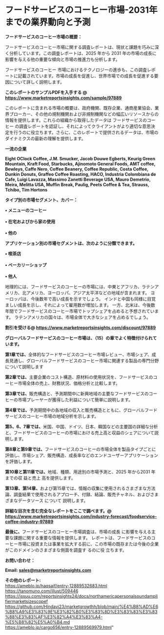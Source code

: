 # フードサービスのコーヒー市場-2031年までの業界動向と予測

<strong><b>フードサービスのコーヒー市場の概要：</b></strong>

フードサービスのコーヒー市場に関する調査レポートは、現状と課題を巧みに深く分析しています。この調査レポートは、2025 年から 2031 年の市場の成長に影響を与える他の重要な傾向と市場の推進力も分析します。

フードサービスのコーヒー 市場におけるテクノロジーの進歩も、この調査レポートに記載されています。市場の成長を促進し、世界市場での成長を促進する要因について詳しく説明します。

<strong>このレポートのサンプルPDFを入手する @ <a href=https://www.marketreportsinsights.com/sample/97889>https://www.marketreportsinsights.com/sample/97889</a></strong>

このレポートに含まれる市場の概要は、政府機関、既存企業、通商産業協会、業界ブローカー、その他の規制機関および非規制機関などの幅広いリソースからの情報を提供します。これらの組織から取得したデータは フードサービスのコーヒー の調査レポートを認証し、それによってクライアントがより適切な意思決定を行うのに役立ちます。さらに、このレポートで提供されるデータは、市場のダイナミクスの最新の理解を提供します。

<strong>一流の企業</strong>

<strong><b>Eight OClock Coffee, J.M. Smucker, Jacob Douwe Egberts, Keurig Green Mountain, Kraft Food, Starbucks, Ajinomoto General Foods, AMT coffee, Bewleys, Caffe Nero, Coffee Beanery, Coffee Republic, Costa Coffee, Dunkin Donuts, Graffeo Coffee Roasting, HACO, Industria Colombiana de Cafe, Luigi Lavazza, Massimo Zanetti Beverage USA, Mauro Demetrio, Meira, Melitta USA, Muffin Break, Paulig, Peets Coffee & Tea, Strauss, Tchibo, Tim Hortons</b></strong>

<strong><b>タイプ別の市場セグメント、カバー：</b></strong>

<strong>• メニューのコーヒー<br><br>• 在宅およびから家の使用<br><br>• 他の</strong>

<strong><b>アプリケーション別の市場セグメントは、次のように分類できます。</b></strong>

<strong>• 喫茶店<br><br>• ベーカリーショップ<br><br>• 他人</strong>

 地理的には、フードサービスのコーヒーの市場には、中東とアフリカ、ラテンアメリカ、北アメリカ、ヨーロッパ、アジア太平洋などの地域が含まれます。 ヨーロッパは、今後数年で高い成長を示すでしょう。 インドと中国も同様に目覚ましい成長を示し、それによって雇用数が増加します。 一方、北米は、今後数年間でフードサービスのコーヒー市場でトップシェアを占めると予想されています。 ラテンアメリカの国々は、市場全体で大きなシェアを占めるでしょう。

<strong>割引を受ける@ <a href=https://www.marketreportsinsights.com/discount/97889>https://www.marketreportsinsights.com/discount/97889</a></strong>

<strong><b>グローバルフードサービスのコーヒー市場は、（15）の章でよく特徴付けられています。</b></strong>

<strong><b>第</b></strong><strong><b>1章では、</b></strong>全体的なフードサービスのコーヒー市場レビュー、市場シェア、成長見通し、グローバルフードサービスのコーヒー市場に関連する製品の専門分野について説明します

<strong><b>第2章では、</b></strong>主要企業のコスト構造、原材料の使用状況を、フードサービスのコーヒー市場全体の売上、財務状況、価格分析と比較します。

<strong><b>第3章では、</b></strong>販売構造と、予測期間中に新興地域の主要なフードサービスのコーヒーの市場プレーヤーが獲得した利益について簡単に説明します。

<strong><b>第4章では、</b></strong>予測期間中の各地域の収入と販売構造とともに、グローバルフードサービスのコーヒー市場の地域分析を示します。

<strong><b>第5、6、7章では、</b></strong>米国、中国、ドイツ、日本、韓国などの主要国の詳細な分析と、フードサービスのコーヒーの市場における売上高と収益のシェアについて説明します。

<strong><b>第8章と第9章では、</b></strong>フードサービスのコーヒーの市場全体を製品タイプごとに評価し、市場シェア、販売構造、成長率などのエンドユーザーアプリケーションを評価します。

<strong><b>第10章と第11章では、</b></strong>地域、種類、用途別の市場予測と、2025 年から2031 年までの収 益と売上 高を提供します。

<strong><b>第13章、第14章、</b></strong>および第15章では、情報の収集に使用されるさまざまな方法論、調査結果で使用されるアプローチ、付録、結論、販売チャネル、およびさまざまなデータソース について 説明します。

<strong>詳細な目次を含む完全なレポートをここで調べます。@ <a href=https://www.marketreportsinsights.com/industry-forecast/foodservice-coffee-industry-97889>https://www.marketreportsinsights.com/industry-forecast/foodservice-coffee-industry-97889</a></strong>

<strong><b>最後に、</b></strong>フードサービスのコーヒー市場調査は、市場の成長 に影響を</a>与える主要な課題に関する重要な情報を提供します。 レポートは、フードサービスのコーヒー市場に投資または事業を拡大する前に、この市場の既存または今後の企業がこのドメインのさまざまな側面を調査す るのに役 立ちます。

<strong><b>お問い合わせ：</b></strong>

<strong>Email: </strong><a href=mailto:sales@marketreportsinsights.com><strong>sales@marketreportsinsights.com</strong></a>

<strong>その他のレポート:</strong>
<br>
<a href=https://ameblo.jp/haqsaif/entry-12889532683.html>https://ameblo.jp/haqsaif/entry-12889532683.html</a>
<br>
<a href=https://tanomuno.com/illust/509446>https://tanomuno.com/illust/509446</a>
<br>
<a href=https://issuu.com/reportsinsights24/docs/northamericapersonalsoundamplifiermarketsizescopef>https://issuu.com/reportsinsights24/docs/northamericapersonalsoundamplifiermarketsizescopef</a>
<br>
<a href=https://github.com/Hindavi23/marketgrowthh/blob/main/%E4%B8%AD%E6%B8%A9%E3%83%9E%E3%82%B0%E3%83%8D%E3%83%83%E3%83%88%E3%83%AF%E3%82%A4%E3%83%A4-%E5%B8%82%E5%A0%B4.md>https://github.com/Hindavi23/marketgrowthh/blob/main/%E4%B8%AD%E6%B8%A9%E3%83%9E%E3%82%B0%E3%83%8D%E3%83%83%E3%83%88%E3%83%AF%E3%82%A4%E3%83%A4-%E5%B8%82%E5%A0%B4.md</a>
<br>
<a href=https://ameblo.jp/cargo656/entry-12889569979.html>https://ameblo.jp/cargo656/entry-12889569979.html</a>"
